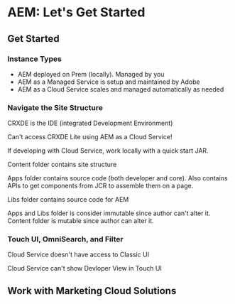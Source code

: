 # AEM: Let's Get Started

## Get Started

### Instance Types

-   AEM deployed on Prem (locally). Managed by you
-   AEM as a Managed Service is setup and maintained by Adobe
-   AEM as a Cloud Service scales and managed automatically as needed

### Navigate the Site Structure

CRXDE is the IDE (integrated Development Environment)

Can't access CRXDE Lite using AEM as a Cloud Service!

If developing with Cloud Service, work locally with a quick start JAR.

Content folder contains site structure

Apps folder contains source code (both developer and core). Also contains APIs to get components from JCR to assemble them on a page.

Libs folder contains source code for AEM

Apps and Libs folder is consider immutable since author can't alter it. Content folder is mutable since author can alter it.

### Touch UI, OmniSearch, and Filter

Cloud Service doesn't have access to Classic UI

Cloud Service can't show Devloper View in Touch UI

## Work with Marketing Cloud Solutions
